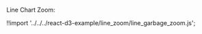 Line Chart Zoom:

<div id="line-garbage" class="demo"></div>
<script src="/react-d3-example/dist/min/es5/line_garbage_zoom.min.js"></script>

!!import '../../../react-d3-example/line_zoom/line_garbage_zoom.js';
